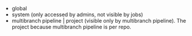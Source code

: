 - global
- system (only accessed by admins, not visible by jobs)
- multibranch pipeline | project (visible only by multibranch pipeline). The project because multibranch pipeline is per repo.
